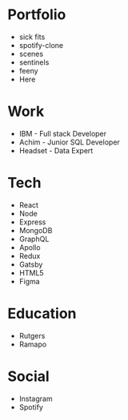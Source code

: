 # Portfolio
- sick fits
- spotify-clone
- scenes
- sentinels
- feeny
- Here

# Work
- IBM - Full stack Developer
- Achim - Junior SQL Developer
- Headset - Data Expert

# Tech
- React
- Node
- Express
- MongoDB
- GraphQL
- Apollo
- Redux
- Gatsby
- HTML5
- Figma

# Education
- Rutgers
- Ramapo

# Social
- Instagram
- Spotify
  
